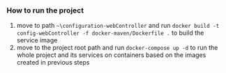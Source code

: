 ### How to run the project
1. move to path `~\configuration-webController` and run `docker build -t config-webController -f docker-maven/Dockerfile .` to build the service image
2. move to the project root path and run `docker-compose up -d` to run the whole project and its services on containers based on the images created in previous steps
